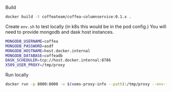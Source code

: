 Build
```bash
docker build -t coffeateam/coffea-columnservice:0.1.x .
```

Create `env.sh` to test locally (in k8s this would be in the pod config.)
You will need to provide mongodb and dask host instances.
```bash
MONGODB_USERNAME=coffea
MONGODB_PASSWORD=asdf
MONGODB_HOSTNAME=host.docker.internal
MONGODB_DATABASE=coffeadb
DASK_SCHEDULER=tcp://host.docker.internal:8786
X509_USER_PROXY=/tmp/proxy
```

Run locally
```bash
docker run -p 8000:8000 -v $(voms-proxy-info --path):/tmp/proxy --env-file env.sh coffeateam/coffea-columnservice:0.1.x 
```

